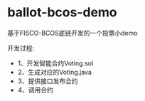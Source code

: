 # ballot-bcos-demo
基于FISCO-BCOS底链开发的一个投票小demo


开发过程:
 - 1、开发智能合约Voting.sol
 - 2、生成对应的Voting.java
 - 3、提供接口发布合约
 - 4、调用合约